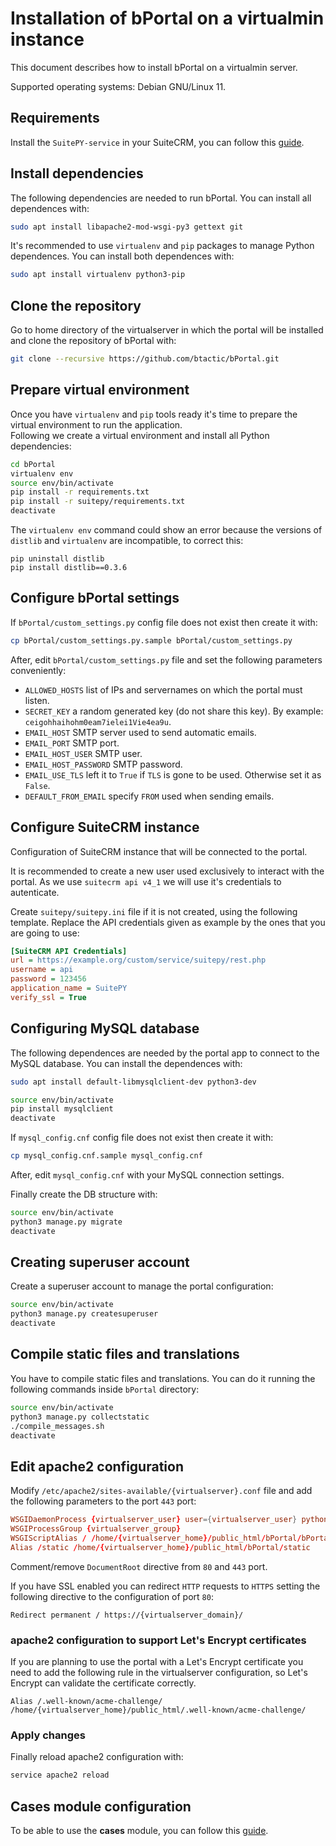 # Installation of bPortal on a virtualmin instance

This document describes how to install bPortal on a virtualmin server. 

Supported operating systems: Debian GNU/Linux 11.

## Requirements
Install the `SuitePY-service` in your SuiteCRM, you can follow this [guide](https://github.com/joelbtactic/SuitePY-service/blob/improvements-v3/README.md).

## Install dependencies
The following dependencies are needed to run bPortal. You can install all dependences with:

```bash
sudo apt install libapache2-mod-wsgi-py3 gettext git
```

It's recommended to use `virtualenv` and `pip` packages to manage Python dependences. You can install both dependences with:

```bash
sudo apt install virtualenv python3-pip
```

## Clone the repository
Go to home directory of the virtualserver in which the portal will be installed and clone the repository of bPortal with:

```bash
git clone --recursive https://github.com/btactic/bPortal.git
```

## Prepare virtual environment

Once you have `virtualenv` and `pip` tools ready it's time to prepare the virtual environment to run the application.  
Following we create a virtual environment and install all Python dependencies:

```bash
cd bPortal
virtualenv env
source env/bin/activate
pip install -r requirements.txt
pip install -r suitepy/requirements.txt
deactivate
```
The `virtualenv env` command could show an error because the versions of `distlib` and `virtualenv` are incompatible, to correct this:
```
pip uninstall distlib
pip install distlib==0.3.6
```

## Configure bPortal settings
If `bPortal/custom_settings.py` config file does not exist then create it with:

```bash
cp bPortal/custom_settings.py.sample bPortal/custom_settings.py
```

After, edit `bPortal/custom_settings.py` file and set the following parameters conveniently:

- `ALLOWED_HOSTS` list of IPs and servernames on which the portal must listen.
- `SECRET_KEY` a random generated key (do not share this key). By example: `ceigohhaihohm0eam7ielei1Vie4ea9u`.
- `EMAIL_HOST` SMTP server used to send automatic emails.
- `EMAIL_PORT` SMTP port.
- `EMAIL_HOST_USER` SMTP user.
- `EMAIL_HOST_PASSWORD` SMTP password.
- `EMAIL_USE_TLS` left it to `True` if `TLS` is gone to be used. Otherwise set it as `False`.
- `DEFAULT_FROM_EMAIL` specify `FROM` used when sending emails.

## Configure SuiteCRM instance
Configuration of SuiteCRM instance that will be connected to the portal.

It is recommended to create a new user used exclusively to interact with the portal. As we use `suitecrm api v4_1` we will use it's credentials to autenticate.

Create `suitepy/suitepy.ini` file if it is not created, using the following template. Replace the API credentials given as example by the ones that you are going to use:

```ini
[SuiteCRM API Credentials]
url = https://example.org/custom/service/suitepy/rest.php
username = api
password = 123456
application_name = SuitePY
verify_ssl = True
```

## Configuring MySQL database
The following dependences are needed by the portal app to connect to the MySQL database. You can install the dependences with:

```bash
sudo apt install default-libmysqlclient-dev python3-dev
```

```bash
source env/bin/activate
pip install mysqlclient
deactivate

```

If `mysql_config.cnf` config file does not exist then create it with:

```bash
cp mysql_config.cnf.sample mysql_config.cnf
```

After, edit `mysql_config.cnf` with your MySQL connection settings.

Finally create the DB structure with:

```bash
source env/bin/activate
python3 manage.py migrate
deactivate
```

## Creating superuser account
Create a superuser account to manage the portal configuration:

```bash
source env/bin/activate
python3 manage.py createsuperuser
deactivate
```

## Compile static files and translations
You have to compile static files and translations. You can do it running the following commands inside `bPortal` directory:

```bash
source env/bin/activate
python3 manage.py collectstatic
./compile_messages.sh
deactivate
```

## Edit apache2 configuration
Modify `/etc/apache2/sites-available/{virtualserver}.conf` file and add the following parameters to the port `443` port:

```conf
WSGIDaemonProcess {virtualserver_user} user={virtualserver_user} python-path=/home/{virtualserver_home}/public_html/bPortal python-home=/home/{virtualserver_home}/public_html/bPortal/env
WSGIProcessGroup {virtualserver_group}
WSGIScriptAlias / /home/{virtualserver_home}/public_html/bPortal/bPortal/wsgi.py
Alias /static /home/{virtualserver_home}/public_html/bPortal/static
```

Comment/remove `DocumentRoot` directive from `80` and `443` port.

If you have SSL enabled you can redirect `HTTP` requests to `HTTPS` setting the following directive to the configuration of port `80`:

```
Redirect permanent / https://{virtualserver_domain}/
```

### apache2 configuration to support Let's Encrypt certificates
If you are planning to use the portal with a Let's Encrypt certificate you need to add the following rule in the virtualserver configuration, so Let's Encrypt can validate the certificate correctly.

```
Alias /.well-known/acme-challenge/ /home/{virtualserver_home}/public_html/.well-known/acme-challenge/
```

### Apply changes

Finally reload apache2 configuration with:

```bash
service apache2 reload
```
## Cases module configuration
To be able to use the **cases** module, you can follow this [guide](bportal_set_up.md).
